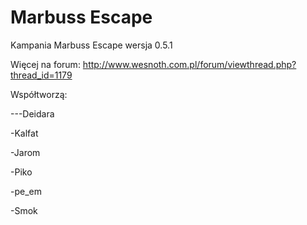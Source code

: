 ﻿# Marbuss Escape
Kampania Marbuss Escape wersja 0.5.1


Więcej na forum:
http://www.wesnoth.com.pl/forum/viewthread.php?thread_id=1179



Współtworzą:

---Deidara

-Kalfat

-Jarom

-Piko

-pe_em

-Smok
